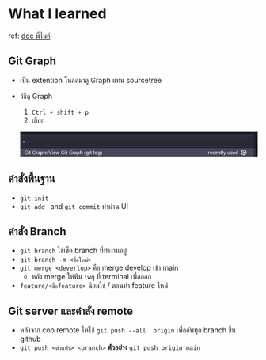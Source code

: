 # What I learned
ref: [doc พี่ไมค์](https://docs.mikelopster.dev/c/basic/git/intro)

## Git Graph
* เป็น extention โหลดมาดู Graph แทน sourcetree
* วิธีดู Graph 
    1.  ```Ctrl + shift + p```
    2. เลือก

    ![alt text](./img/git-graph.png)

## คำสั่งพื้นฐาน
* ```git init```
* ```git add ``` and ```git commit``` ทำผ่าน UI

## คำสั่ง Branch
* ```git branch``` ใช้เช็ค branch ที่ทำงานอยู่
* ```git branch -m <ชื่อใหม่>```
* ```git merge <deverlop>``` คือ merge develop เข้า main
    * หลัง merge ให้พิม ```:wq``` ที่ terminal เพื่อออก
* ```feature/<ชื่อfeature>``` นิยมใช่ / ตอนทำ feature ใหม่

## Git server และคำสั่ง remote
* หลังจาก cop remote ให้ใช้ ```git push --all  origin``` เพื่ออัพทุก branch ขึ้น github
* ```git push <ตัวแปร> <branch>``` **ตัวอย่าง** ```git push origin main```